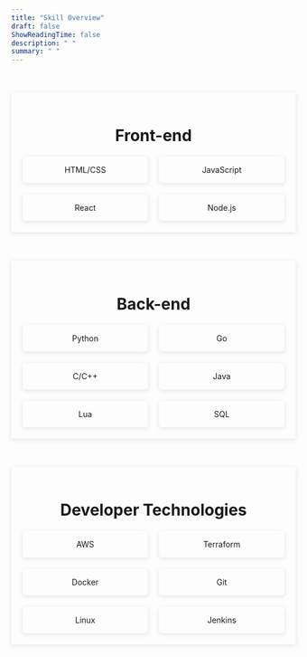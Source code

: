 ```yaml
---
title: "Skill Overview"
draft: false
ShowReadingTime: false
description: " "
summary: " "
--- 
```



<div class="skills-section"> 
    <h2>Front-end</h2> 
    <div class="skills-grid"> 
        <div class="skill-item" >HTML/CSS</div> 
        <div class="skill-item">JavaScript</div> 
        <div class="skill-item">React</div> 
        <div class="skill-item">Node.js</div> 
    </div>
</div>


<div class="skills-section"> 
    <h2>Back-end</h2> 
    <div class="skills-grid"> 
        <div class="skill-item"><span class="skill-item-text">I work on Python for data science projects and regularly when I want to write something in, maybe pseudo-pseudo code :D</span> Python 
        <!-- <span class="skill-item-text">Tooltip text</span> -->
        </div> 
        <div class="skill-item">Go</div>
        <div class="skill-item">C/C++</div>  
        <div class="skill-item">Java</div> 
        <div class="skill-item">Lua</div> 
        <div class="skill-item">SQL</div> 
    </div> 
</div>

<div class="skills-section"> 
    <h2>Developer Technologies</h2> 
    <div class="skills-grid"> 
        <div class="skill-item">AWS</div> 
        <div class="skill-item">Terraform</div>
        <div class="skill-item">Docker</div>
        <div class="skill-item">Git</div>  
        <div class="skill-item">Linux</div> 
        <div class="skill-item">Jenkins</div>
    </div> 
</div>

<style>
.skills-section {
    max-width: 800px;
    margin: 50px auto;
    padding: 20px;
    /* background-color: var(--theme); */
    /* background-color: #fff; */
    box-shadow: 0 2px 8px rgba(0, 0, 0, 0.1);
}
.skills-section h2 {
    text-align: center;
    font-size: 2em;
    margin-bottom: 20px;
}
.skills-grid {
    display: grid;
    grid-template-columns: repeat(auto-fit, minmax(150px, 1fr));
    gap: 20px;
}
.skill-item {
    position:relative;
    box-shadow:0 2px 8px rgba(0, 0, 0, 0.1);
    background-color: var(--entry);
    color: var(--content);
    padding: 15px;
    text-align: center;
    border-radius: 5px;
    transition: background-color 0.3s ease;
}
 .skill-item-text {
  position: relative;
  display: inline-block;
  border-bottom: 1px dotted black;
}
  
.skill-item:hover {
    background-color: #005bb5;
}
 /* Tooltip text */
  .skill-item .skill-item-text {
    visibility: hidden;
    min-width: 120px;
    width: auto;
    height: auto;
  /* min-width: 120px; */
  /* max-width: 5000 */
   /* white-space: nowrap; */
  background-color: var(--primary);
  color: var(--tertiary);
  text-align: center;
  border-radius: 6px;
  border-color: var(--border)
  padding: 5px 0;
  position: absolute;
  z-index: 1;
  top: -20%;
  left: 75%;
  }

  .skill-item .skill-item-text::after {
      content: "";
  position: absolute;
  top: 12.5%;
  right: 100%;
  margin-top: -5px;
  border-width: 5px;
  border-style: solid;
  border-color: transparent black transparent transparent;
  }
    .skill-item:hover .skill-item-text {
    visibility: visible;
  }
 



</style>

